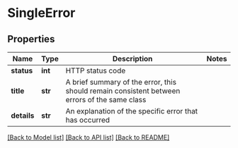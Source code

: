 # SingleError

## Properties
Name | Type | Description | Notes
------------ | ------------- | ------------- | -------------
**status** | **int** | HTTP status code | 
**title** | **str** | A brief summary of the error, this should remain consistent between errors of the same class | 
**details** | **str** | An explanation of the specific error that has occurred | 

[[Back to Model list]](../README.md#documentation-for-models) [[Back to API list]](../README.md#documentation-for-api-endpoints) [[Back to README]](../README.md)



